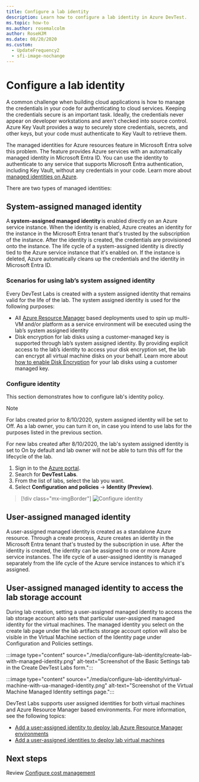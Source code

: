```yaml
---
title: Configure a lab identity
description: Learn how to configure a lab identity in Azure DevTest.
ms.topic: how-to
ms.author: rosemalcolm
author: RoseHJM
ms.date: 08/20/2020
ms.custom:
  - UpdateFrequency2
  - sfi-image-nochange
---
```


# Configure a lab identity

A common challenge when building cloud applications is how to manage the credentials in your code for authenticating to cloud services. Keeping the credentials secure is an important task. Ideally, the credentials never appear on developer workstations and aren't checked into source control. Azure Key Vault provides a way to securely store credentials, secrets, and other keys, but your code must authenticate to Key Vault to retrieve them. 

The managed identities for Azure resources feature in Microsoft Entra solve this problem. The feature provides Azure services with an automatically managed identity in Microsoft Entra ID. You can use the identity to authenticate to any service that supports Microsoft Entra authentication, including Key Vault, without any credentials in your code. Learn more about [managed identities on Azure](../active-directory/managed-identities-azure-resources/overview.md). 

There are two types of managed identities: 

## System-assigned managed identity  

A **system-assigned managed identity** is enabled directly on an Azure service instance. When the identity is enabled, Azure creates an identity for the instance in the Microsoft Entra tenant that's trusted by the subscription of the instance. After the identity is created, the credentials are provisioned onto the instance. The life cycle of a system-assigned identity is directly tied to the Azure service instance that it's enabled on. If the instance is deleted, Azure automatically cleans up the credentials and the identity in Microsoft Entra ID. 

### Scenarios for using lab’s system assigned identity  

Every DevTest Labs is created with a system assigned identity that remains valid for the life of the lab. The system assigned identity is used for the following purposes:  

- All [Azure Resource Manager](devtest-lab-create-environment-from-arm.md) based deployments used to spin up multi-VM and/or platform as a service environment will be executed using the lab’s system assigned identity  
- Disk encryption for lab disks using a customer-managed key is supported through lab’s system assigned identity. By providing explicit access to the lab’s identity to access your disk encryption set, the lab can encrypt all virtual machine disks on your behalf. Learn more about [how to enable Disk Encryption](encrypt-disks-customer-managed-keys.md) for your lab disks using a customer managed key.  

### Configure identity

This section demonstrates how to configure lab's identity policy.

> [!NOTE]
> For labs created prior to 8/10/2020, system assigned identity will be set to Off. As a lab owner, you can turn it on, in case you intend to use labs for the purposes listed in the previous section.  
>
> For new labs created after 8/10/2020, the lab's system assigned identity is set to On by default and lab owner will not be able to turn this off for the lifecycle of the lab.  

1. Sign in to the [Azure portal](https://portal.azure.com).
1. Search for **DevTest Labs**.
1. From the list of labs, select the lab you want.
1. Select **Configuration and policies** -> **Identity (Preview)**. 

> [!div class="mx-imgBorder"]
> ![Configure identity](./media/configure-lab-identity/configure-identity.png)

## User-assigned managed identity  

A user-assigned managed identity is created as a standalone Azure resource. Through a create process, Azure creates an identity in the Microsoft Entra tenant that's trusted by the subscription in use. After the identity is created, the identity can be assigned to one or more Azure service instances. The life cycle of a user-assigned identity is managed separately from the life cycle of the Azure service instances to which it's assigned.

## User-assigned managed identity to access the lab storage account

During lab creation, setting a user-assigned managed identity to access the lab storage account also sets that particular user-assigned managed identity for the virtual machines. The managed identity you select on the create lab page under the lab artifacts storage account option will also be visible in the Virtual Machine section of the Identity page under Configuration and Policies settings.

:::image type="content" source="./media/configure-lab-identity/create-lab-with-managed-identity.png" alt-text="Screenshot of the Basic Settings tab in the Create DevTest Labs form.":::

:::image type="content" source="./media/configure-lab-identity/virtual-machine-with-ua-managed-identity.png" alt-text="Screenshot of the Virtual Machine Managed Identity settings page.":::

DevTest Labs supports user assigned identities for both virtual machines and Azure Resource Manager based environments.  For more information, see the following topics:

- [Add a user-assigned identity to deploy lab Azure Resource Manager environments](use-managed-identities-environments.md)
- [Add a user-assigned identities to deploy lab virtual machines](enable-managed-identities-lab-vms.md)

## Next steps

Review [Configure cost management](devtest-lab-configure-cost-management.md)
